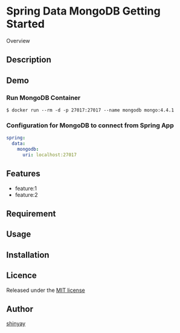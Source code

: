 # Spring Data MongoDB Getting Started

Overview

## Description

## Demo
### Run MongoDB Container
```shell script
$ docker run --rm -d -p 27017:27017 --name mongodb mongo:4.4.1
```

### Configuration for MongoDB to connect from Spring App
```yaml
spring:
  data:
    mongodb:
      uri: localhost:27017
```


## Features

- feature:1
- feature:2

## Requirement

## Usage

## Installation

## Licence

Released under the [MIT license](https://gist.githubusercontent.com/shinyay/56e54ee4c0e22db8211e05e70a63247e/raw/34c6fdd50d54aa8e23560c296424aeb61599aa71/LICENSE)

## Author

[shinyay](https://github.com/shinyay)
